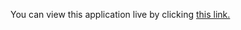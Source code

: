 You can view this application live by clicking [this link.](https://repl.it/@ArisRoutsis/blind-auction-start#art.py)
